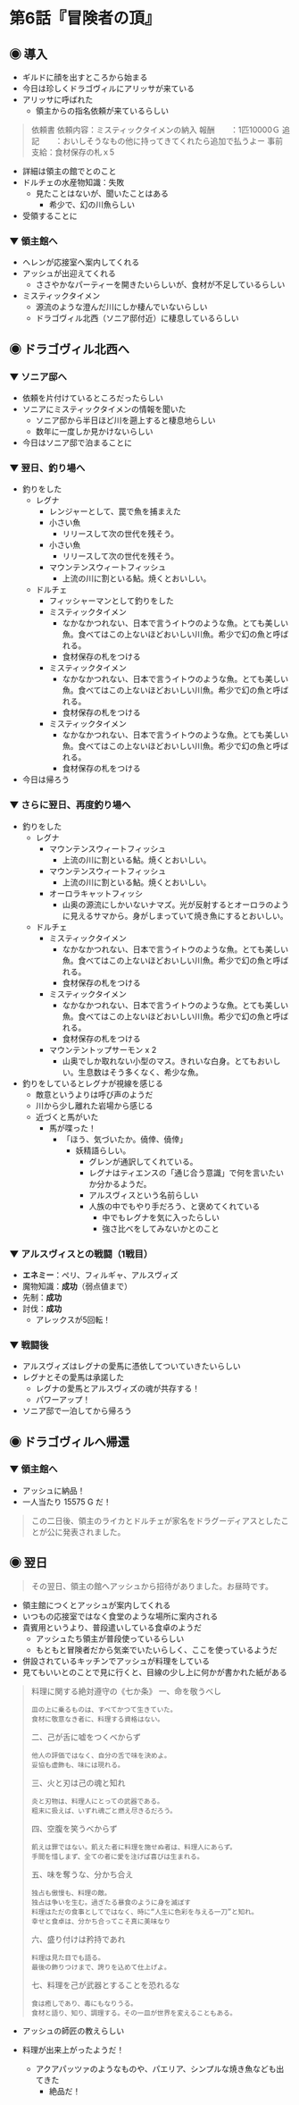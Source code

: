 # 第6話『冒険者の頂』

## ◉ 導入
- ギルドに顔を出すところから始まる
- 今日は珍しくドラゴヴィルにアリッサが来ている
- アリッサに呼ばれた
  - 領主からの指名依頼が来ているらしい

> 依頼書
> 依頼内容：ミスティックタイメンの納入
> 報酬　　：1匹10000Ｇ
> 追記　　：おいしそうなもの他に持ってきてくれたら追加で払うよー
> 事前支給：食材保存の札ｘ5

- 詳細は領主の館でとのこと
- ドルチェの水産物知識：失敗
  - 見たことはないが、聞いたことはある
    - 希少で、幻の川魚らしい
- 受領することに

### ▼ 領主館へ
- ヘレンが応接室へ案内してくれる
- アッシュが出迎えてくれる
  - ささやかなパーティーを開きたいらしいが、食材が不足しているらしい
- ミスティックタイメン
  - 源流のような澄んだ川にしか棲んでいないらしい
  - ドラゴヴィル北西（ソニア邸付近）に棲息しているらしい

## ◉ ドラゴヴィル北西へ
### ▼ ソニア邸へ
- 依頼を片付けているところだったらしい
- ソニアにミスティックタイメンの情報を聞いた
  - ソニア邸から半日ほど川を遡上すると棲息地らしい
  - 数年に一度しか見かけないらしい
- 今日はソニア邸で泊まることに

### ▼ 翌日、釣り場へ
- 釣りをした
  - レグナ
    - レンジャーとして、罠で魚を捕まえた
    - 小さい魚
      - リリースして次の世代を残そう。
    - 小さい魚
      - リリースして次の世代を残そう。
    - マウンテンスウィートフィッシュ
      - 上流の川に割といる鮎。焼くとおいしい。
  - ドルチェ
    - フィッシャーマンとして釣りをした
    - ミスティックタイメン
      - なかなかつれない、日本で言うイトウのような魚。とても美しい魚。食べてはこの上ないほどおいしい川魚。希少で幻の魚と呼ばれる。
      - 食材保存の札をつける
    - ミスティックタイメン
      - なかなかつれない、日本で言うイトウのような魚。とても美しい魚。食べてはこの上ないほどおいしい川魚。希少で幻の魚と呼ばれる。
      - 食材保存の札をつける
    - ミスティックタイメン
      - なかなかつれない、日本で言うイトウのような魚。とても美しい魚。食べてはこの上ないほどおいしい川魚。希少で幻の魚と呼ばれる。
      - 食材保存の札をつける
- 今日は帰ろう

### ▼ さらに翌日、再度釣り場へ
- 釣りをした
  - レグナ
    - マウンテンスウィートフィッシュ
      - 上流の川に割といる鮎。焼くとおいしい。
    - マウンテンスウィートフィッシュ
      - 上流の川に割といる鮎。焼くとおいしい。
    - オーロラキャットフィッシ
      - 山奥の源流にしかいないナマズ。光が反射するとオーロラのように見えるサマから。身がしまっていて焼き魚にするとおいしい。
  - ドルチェ
    - ミスティックタイメン
      - なかなかつれない、日本で言うイトウのような魚。とても美しい魚。食べてはこの上ないほどおいしい川魚。希少で幻の魚と呼ばれる。
      - 食材保存の札をつける
    - ミスティックタイメン
      - なかなかつれない、日本で言うイトウのような魚。とても美しい魚。食べてはこの上ないほどおいしい川魚。希少で幻の魚と呼ばれる。
      - 食材保存の札をつける
    - マウンテントップサーモン x 2
      - 山奥でしか取れない小型のマス。きれいな白身。とてもおいしい。生息数はそう多くなく、希少な魚。
- 釣りをしているとレグナが視線を感じる
  - 敵意というよりは呼び声のようだ
  - 川から少し離れた岩場から感じる
  - 近づくと馬がいた
    - 馬が喋った！
      - 「ほう、気づいたか。僥倖、僥倖」
        - 妖精語らしい。
          - グレンが通訳してくれている。
          - レグナはティエンスの「通じ合う意識」で何を言いたいか分かるようだ。
          - アルスヴィスという名前らしい
          - 人族の中でもやり手だろう、と褒めてくれている
            - 中でもレグナを気に入ったらしい
            - 強さ比べをしてみないかとのこと

### ▼ アルスヴィスとの戦闘（1戦目）
- **エネミー**：ぺリ、フィルギャ、アルスヴィズ
- 魔物知識：**成功**（弱点値まで）
- 先制：**成功**
- 討伐：**成功**
  - アレックスが5回転！

### ▼ 戦闘後
- アルスヴィズはレグナの愛馬に憑依してついていきたいらしい
- レグナとその愛馬は承諾した
  - レグナの愛馬とアルスヴィズの魂が共存する！
  - パワーアップ！
- ソニア邸で一泊してから帰ろう

## ◉ ドラゴヴィルへ帰還
### ▼ 領主館へ
- アッシュに納品！
- 一人当たり 15575 G だ！

> この二日後、領主のライカとドルチェが家名をドラグーディアスとしたことが公に発表されました。

## ◉ 翌日

> その翌日、領主の館へアッシュから招待がありました。お昼時です。

- 領主館につくとアッシュが案内してくれる
- いつもの応接室ではなく食堂のような場所に案内される
- 貴賓用というより、普段遣いしている食卓のようだ
  - アッシュたち領主が普段使っているらしい
  - もともと冒険者だから気楽でいたいらしく、ここを使っているようだ
- 併設されているキッチンでアッシュが料理をしている
- 見てもいいとのことで見に行くと、目線の少し上に何かが書かれた紙がある

> 料理に関する絶対遵守の《七か条》
> 一、命を敬うべし
>
>     皿の上に乗るものは、すべてかつて生きていた。
>     食材に敬意なき者に、料理する資格はない。
>
> 二、己が舌に嘘をつくべからず
>
>     他人の評価ではなく、自分の舌で味を決めよ。
>     妥協も虚飾も、味には現れる。
>
> 三、火と刃は己の魂と知れ
>
>     炎と刃物は、料理人にとっての武器である。
>     粗末に扱えば、いずれ魂ごと燃え尽きるだろう。
>
> 四、空腹を笑うべからず
>
>     飢えは罪ではない。飢えた者に料理を施せぬ者は、料理人にあらず。
>     手間を惜しまず、全ての者に愛を注げば喜びは生まれる。
>
> 五、味を奪うな、分かち合え
>
>     独占も傲慢も、料理の敵。
>     独占は争いを生む。過ぎたる暴食のように身を滅ぼす
>     料理はただの食事としてではなく、時に“人生に色彩を与える一刀”と知れ。
>     幸せと食卓は、分かち合ってこそ真に美味なり
>
> 六、盛り付けは矜持であれ
>
>     料理は見た目でも語る。
>     最後の飾りつけまで、誇りを込めて仕上げよ。
>
> 七、料理を己が武器とすることを恐れるな
>
>     食は癒しであり、毒にもなりうる。
>     食材と語り、知り、調理する。その一皿が世界を変えることもある。

- アッシュの師匠の教えらしい

- 料理が出来上がったようだ！
  - アクアパッツァのようなものや、パエリア、シンプルな焼き魚なども出てきた
    - 絶品だ！
